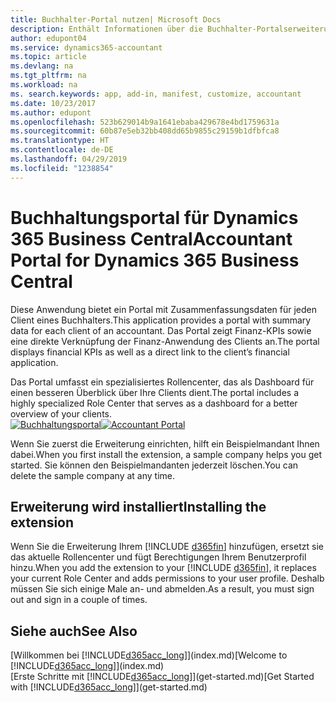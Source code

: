 ```yaml
---
title: Buchhalter-Portal nutzen| Microsoft Docs
description: Enthält Informationen über die Buchhalter-Portalserweiterung.
author: edupont04
ms.service: dynamics365-accountant
ms.topic: article
ms.devlang: na
ms.tgt_pltfrm: na
ms.workload: na
ms. search.keywords: app, add-in, manifest, customize, accountant
ms.date: 10/23/2017
ms.author: edupont
ms.openlocfilehash: 523b629014b9a1641ebaba429678e4bd1759631a
ms.sourcegitcommit: 60b87e5eb32bb408dd65b9855c29159b1dfbfca8
ms.translationtype: HT
ms.contentlocale: de-DE
ms.lasthandoff: 04/29/2019
ms.locfileid: "1238854"
---
```

# <a name="accountant-portal-for-dynamics-365-business-central"></a><span data-ttu-id="6c393-103">Buchhaltungsportal für Dynamics 365 Business Central</span><span class="sxs-lookup"><span data-stu-id="6c393-103">Accountant Portal for Dynamics 365 Business Central</span></span>
<span data-ttu-id="6c393-104">Diese Anwendung bietet ein Portal mit Zusammenfassungsdaten für jeden Client eines Buchhalters.</span><span class="sxs-lookup"><span data-stu-id="6c393-104">This application provides a portal with summary data for each client of an accountant.</span></span> <span data-ttu-id="6c393-105">Das Portal zeigt Finanz-KPIs sowie eine direkte Verknüpfung der Finanz-Anwendung des Clients an.</span><span class="sxs-lookup"><span data-stu-id="6c393-105">The portal displays financial KPIs as well as a direct link to the client’s financial application.</span></span>  

<span data-ttu-id="6c393-106">Das Portal umfasst ein spezialisiertes Rollencenter, das als Dashboard für einen besseren Überblick über Ihre Clients dient.</span><span class="sxs-lookup"><span data-stu-id="6c393-106">The portal includes a highly specialized Role Center that serves as a dashboard for a better overview of your clients.</span></span>  
<span data-ttu-id="6c393-107">[![Buchhaltungsportal](./media/accountant-get-started/accountant-dashboard.png)](https://go.microsoft.com/fwlink/?linkid=851257)</span><span class="sxs-lookup"><span data-stu-id="6c393-107">[![Accountant Portal](./media/accountant-get-started/accountant-dashboard.png)](https://go.microsoft.com/fwlink/?linkid=851257)</span></span>

<span data-ttu-id="6c393-108">Wenn Sie zuerst die Erweiterung einrichten, hilft ein Beispielmandant Ihnen dabei.</span><span class="sxs-lookup"><span data-stu-id="6c393-108">When you first install the extension, a sample company helps you get started.</span></span> <span data-ttu-id="6c393-109">Sie können den Beispielmandanten jederzeit löschen.</span><span class="sxs-lookup"><span data-stu-id="6c393-109">You can delete the sample company at any time.</span></span>  

## <a name="installing-the-extension"></a><span data-ttu-id="6c393-110">Erweiterung wird installiert</span><span class="sxs-lookup"><span data-stu-id="6c393-110">Installing the extension</span></span>
<span data-ttu-id="6c393-111">Wenn Sie die Erweiterung Ihrem [!INCLUDE [d365fin](includes/d365fin_md.md)] hinzufügen, ersetzt sie das aktuelle Rollencenter und fügt Berechtigungen Ihrem Benutzerprofil hinzu.</span><span class="sxs-lookup"><span data-stu-id="6c393-111">When you add the extension to your [!INCLUDE [d365fin](includes/d365fin_md.md)], it replaces your current Role Center and adds permissions to your user profile.</span></span> <span data-ttu-id="6c393-112">Deshalb müssen Sie sich einige Male an- und abmelden.</span><span class="sxs-lookup"><span data-stu-id="6c393-112">As a result, you must sign out and sign in a couple of times.</span></span>  

## <a name="see-also"></a><span data-ttu-id="6c393-113">Siehe auch</span><span class="sxs-lookup"><span data-stu-id="6c393-113">See Also</span></span>
<span data-ttu-id="6c393-114">[Willkommen bei [!INCLUDE[d365acc_long](includes/d365acc_long_md.md)]](index.md)</span><span class="sxs-lookup"><span data-stu-id="6c393-114">[Welcome to [!INCLUDE[d365acc_long](includes/d365acc_long_md.md)]](index.md)</span></span>  
<span data-ttu-id="6c393-115">[Erste Schritte mit [!INCLUDE[d365acc_long](includes/d365acc_long_md.md)]](get-started.md)</span><span class="sxs-lookup"><span data-stu-id="6c393-115">[Get Started with [!INCLUDE[d365acc_long](includes/d365acc_long_md.md)]](get-started.md)</span></span>  
